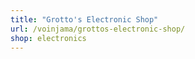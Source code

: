 ```yaml
---
title: "Grotto's Electronic Shop"
url: /voinjama/grottos-electronic-shop/
shop: electronics
---
```

